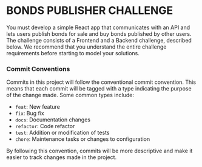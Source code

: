 # BONDS PUBLISHER CHALLENGE

You must develop a simple React app that communicates with an API and lets users publish bonds for sale and buy bonds published by other users. The challenge consists of a Frontend and a Backend challenge, described below. We recommend that you understand the entire challenge requirements before starting to model your solutions.

### Commit Conventions

Commits in this project will follow the conventional commit convention. This means that each commit will be tagged with a type indicating the purpose of the change made. Some common types include:

- `feat`: New feature
- `fix`: Bug fix
- `docs`: Documentation changes
- `refactor`: Code refactor
- `test`: Addition or modification of tests
- `chore`: Maintenance tasks or changes to configuration

By following this convention, commits will be more descriptive and make it easier to track changes made in the project.
